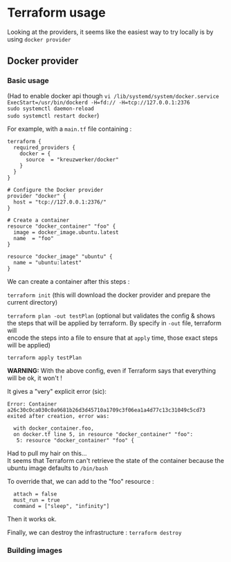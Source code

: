 # Terraform usage

Looking at the providers, it seems like the easiest way to try locally is by using `docker provider`

## Docker provider

### Basic usage

(Had to enable docker api though 
 `vi /lib/systemd/system/docker.service`  
 `ExecStart=/usr/bin/dockerd -H=fd:// -H=tcp://127.0.0.1:2376`  
 `sudo systemctl daemon-reload`  
 `sudo systemctl restart docker`)


For example, with a `main.tf` file containing : 

```
terraform {
  required_providers {
    docker = {
      source  = "kreuzwerker/docker"
    }
  }
}

# Configure the Docker provider
provider "docker" {
  host = "tcp://127.0.0.1:2376/"
}

# Create a container
resource "docker_container" "foo" {
  image = docker_image.ubuntu.latest
  name  = "foo"
}

resource "docker_image" "ubuntu" {
  name = "ubuntu:latest"
}
```

We can create a container after this steps : 

`terraform init`  (this will download the docker provider and prepare the current directory)

`terraform plan -out testPlan` (optional but validates the config & shows the steps that will be applied by terraform. By specify in `-out` file, terraform will  
encode the steps into a file to ensure that at `apply` time, those exact steps will be applied)

`terraform apply testPlan`


**WARNING:** With the above config, even if Terraform says that everything will be ok, it won't !

It gives a "very" explicit error (sic): 

```
Error: Container a26c30c0ca030c0a9681b26d3d45710a1709c3f06ea1a4d77c13c31049c5cd73 exited after creation, error was:

  with docker_container.foo,
  on docker.tf line 5, in resource "docker_container" "foo":
   5: resource "docker_container" "foo" {
```

Had to pull my hair on this...  
It seems that Terraform can't retrieve the state of the container because the ubuntu image defaults to `/bin/bash`

To override that, we can add to the "foo" resource : 

```
  attach = false
  must_run = true
  command = ["sleep", "infinity"]
```

Then it works ok.


Finally, we can destroy the infrastructure : `terraform destroy`


### Building images
